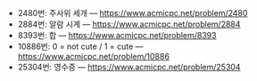 - 2480번: 주사위 세개 — https://www.acmicpc.net/problem/2480
- 2884번: 알람 시계 — https://www.acmicpc.net/problem/2884
- 8393번: 합 — https://www.acmicpc.net/problem/8393
- 10886번: 0 = not cute / 1 = cute — https://www.acmicpc.net/problem/10886
- 25304번: 영수증 — https://www.acmicpc.net/problem/25304
